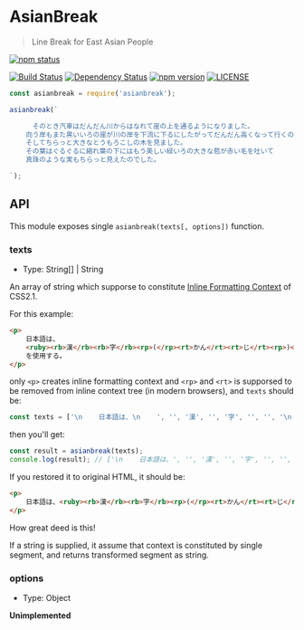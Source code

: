# AsianBreak

> Line Break for East Asian People

[travis-image]: https://travis-ci.org/hakatashi/AsianBreak.svg?branch=master
[travis-url]: https://travis-ci.org/hakatashi/AsianBreak
[gemnasium-image]: https://gemnasium.com/hakatashi/AsianBreak.svg
[gemnasium-url]: https://gemnasium.com/hakatashi/AsianBreak
[npm-image]: https://img.shields.io/npm/v/asianbreak.svg
[nodeico-image]: https://nodei.co/npm/asianbreak.png?downloads=true
[npm-url]: http://npmjs.com/package/asianbreak
[license-image]: https://img.shields.io/npm/l/asianbreak.svg

[![npm status][nodeico-image]][npm-url]

[![Build Status][travis-image]][travis-url]
[![Dependency Status][gemnasium-image]][gemnasium-url]
[![npm version][npm-image]][npm-url]
[![LICENSE][license-image]][npm-url]

```js
const asianbreak = require('asianbreak');

asianbreak(`

    　そのとき汽車はだんだん川からはなれて崖の上を通るようになりました。
    向う岸もまた黒いいろの崖が川の岸を下流に下るにしたがってだんだん高くなって行くのでした。
    そしてちらっと大きなとうもろこしの木を見ました。
    その葉はぐるぐるに縮れ葉の下にはもう美しい緑いろの大きな苞が赤い毛を吐いて
    真珠のような実もちらっと見えたのでした。

`);
```

## API

This module exposes single `asianbreak(texts[, options])` function.

### texts

* Type: String[] | String

An array of string which supporse to constitute
[Inline Formatting Context](http://www.w3.org/TR/CSS21/visuren.html#inline-formatting) of CSS2.1.

For this example:

```html
<p>
    日本語は、
    <ruby><rb>漢</rb><rb>字</rb><rp>(</rp><rt>かん</rt><rt>じ</rt><rp>)</rp></ruby>
    を使用する。
</p>
```

only `<p>` creates inline formatting context and `<rp>` and `<rt>` is supporsed to be removed
from inline context tree (in modern browsers), and `texts` should be:

```js
const texts = ['\n    日本語は、\n    ', '', '漢', '', '字', '', '', '\n    を使用する。\n'];
```

then you'll get:

```js
const result = asianbreak(texts);
console.log(result); // ['\n    日本語は、', '', '漢', '', '字', '', '', 'を使用する。\n'];
```

If you restored it to original HTML, it should be:

```html
<p>
    日本語は、<ruby><rb>漢</rb><rb>字</rb><rp>(</rp><rt>かん</rt><rt>じ</rt><rp>)</rp></ruby>を使用する。
</p>
```

How great deed is this!

If a string is supplied, it assume that context is constituted by single segment,
and returns transformed segment as string.

### options

* Type: Object

**Unimplemented**
